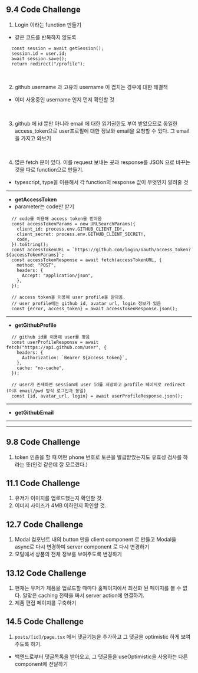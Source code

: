 ## 9.4 Code Challenge

1. Login 이라는 function 만들기

- 같은 코드를 반복하지 않도록

```
  const session = await getSession();
  session.id = user.id;
  await session.save();
  return redirect("/profile");
```

<br/>

2. github username 과 고유의 username 이 겹치는 경우에 대한 해결책

- 이미 사용중인 username 인지 먼저 확인할 것

<br/>

3. github 에 id 뿐만 아니라 email 에 대한 읽기권한도 부여 받았으므로 동일한 access_token으로
   user프로필에 대한 정보와 email을 요청할 수 있다. 그 email을 가지고 와보기

<br/>

4. 많은 fetch 문이 있다. 이를 request 보내는 곳과 response를 JSON 으로 바꾸는 것을 따로 function으로
   만들기.

- typescript, type을 이용해서 각 function의 response 값이 무엇인지 알려줄 것

---

- **getAccessToken**
- parameter는 code만 받기

```
  // code를 이용해 access token을 받아옴
  const accessTokenParams = new URLSearchParams({
    client_id: process.env.GITHUB_CLIENT_ID!,
    client_secret: process.env.GITHUB_CLIENT_SECRET!,
    code,
  }).toString();
  const accessTokenURL = `https://github.com/login/oauth/access_token?${accessTokenParams}`;
  const accessTokenResponse = await fetch(accessTokenURL, {
    method: "POST",
    headers: {
      Accept: "application/json",
    },
  });

  // access token을 이용해 user profile을 받아옴.
  // user profile에는 github id, avatar url, login 정보가 있음
  const {error, access_token} = await accessTokenResponse.json();
```

---

- **getGithubProfile**

```
  // github id를 이용해 user를 찾음
  const userProfileResponse = await fetch("https://api.github.com/user", {
    headers: {
      Authorization: `Bearer ${access_token}`,
    },
    cache: "no-cache",
  });

  // user가 존재하면 session에 user id를 저장하고 profile 페이지로 redirect (이후 email/pwd 방식 로그인과 동일)
  const {id, avatar_url, login} = await userProfileResponse.json();
```

---

- **getGithubEmail**

---

---

## 9.8 Code Challenge

1. token 인증을 할 때 어떤 phone 번호로 토큰을 발급받았는지도 유효성 검사를 하라는 뜻(인것 같은데 잘
   모르겠다.)

## 11.1 Code Challenge

1. 유저가 이미지를 업로드했는지 확인할 것.
2. 이미지 사이즈가 4MB 이하인지 확인할 것.

## 12.7 Code Challenge

1. Modal 컴포넌트 내의 button 만을 client component 로 만들고 Modal을 async로 다시 변경하며 server
   component 로 다시 변경하기
2. 모달에서 상품의 전체 정보를 보여주도록 변경하기

## 13.12 Code Challenge

1. 현재는 유저가 제품을 업로드할 때마다 홈페이지에서 최신화 된 페이지를 볼 수 없다. 알맞은 caching
   전략을 짜서 server action에 연결하기.
2. 제품 편집 페이지를 구축하기

## 14.5 Code Challenge

1. `posts/[id]/page.tsx` 에서 댓글기능을 추가하고 그 댓글을 optimistic 하게 보여주도록 하기.

- 백엔드로부터 댓글목록을 받아오고, 그 댓글들을 useOptimistic을 사용하는 다른 component에 전달하기
